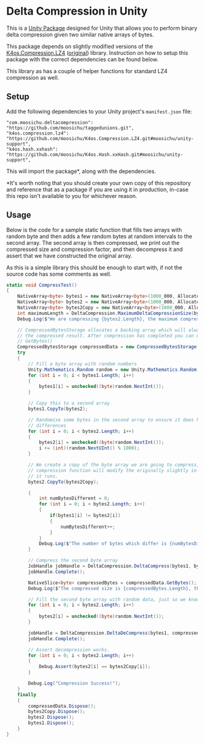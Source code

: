 # Delta Compression in Unity

This is a [Unity Package](https://docs.unity3d.com/Manual/PackagesList.html) designed for Unity that allows you to perform binary delta compression given two similar native arrays of bytes.

This package depends on slightly modified versions of the [K4os.Compression.LZ4](https://github.com/moosichu/K4os.Compression.LZ4) ([original](https://github.com/MiloszKrajewski/K4os.Compression.LZ4)) library. Instruction on how to setup this package with the correct dependencies can be found below.

This library as has a couple of helper functions for standard LZ4 compression as well.

## Setup

Add the following dependencies to your Unity project's `manifest.json` file:

```
"com.moosichu.deltacompression": "https://github.com/moosichu/taggedunions.git",
"k4os.compression.lz4": "https://github.com/moosichu/K4os.Compression.LZ4.git#moosichu/unity-support",
"k4os.hash.xxhash": "https://github.com/moosichu/K4os.Hash.xxHash.git#moosichu/unity-support",
```

This will import the package*, along with the dependencies.

*It's worth noting that you should create your own copy of this repository and reference that as a package if you are using it in production, in-case this repo isn't available to you for whichever reason.

## Usage

Below is the code for a sample static function that fills two arrays with random byte and then adds a few random bytes at random intervals to the second array. The second array is then compressed, we print out the compressed size and compression factor, and then decompress it and assert that we have constructed the original array.

As this is a simple library this should be enough to start with, if not the source code has some comments as well.

```CS
static void CompressTest()
{
    NativeArray<byte> bytes1 = new NativeArray<byte>(1000_000, Allocator.TempJob);
    NativeArray<byte> bytes2 = new NativeArray<byte>(1000_000, Allocator.TempJob);
    NativeArray<byte> bytes2Copy = new NativeArray<byte>(1000_000, Allocator.TempJob);
    int maximumLength = DeltaCompression.MaximumDeltaCompressionSize(bytes1.Length);
    Debug.Log($"We are compressing {bytes2.Length}, the maximum compressed size it could be is {maximumLength}");

    // CompressedBytesStorage allocates a backing array which will always be big enough to store the
    // the compressed result. After compression has completed you can extract the compressed data with
    // GetBytes()
    CompressedBytesStorage compressedData = new CompressedBytesStorage(bytes1.Length, Allocator.TempJob);
    try
    {
        // Fill a byte array with random numbers
        Unity.Mathematics.Random random = new Unity.Mathematics.Random(1);
        for (int i = 0; i < bytes1.Length; i++)
        {
            bytes1[i] = unchecked((byte)random.NextInt());
        }

        // Copy this to a second array
        bytes1.CopyTo(bytes2);

        // Randomise some bytes in the second array to ensure it does have some
        // differences
        for (int i = 0; i < bytes2.Length; i++)
        {
            bytes2[i] = unchecked((byte)random.NextInt());
            i += (int)(random.NextUInt() % 1000);
        }

        // We create a copy of the byte array we are going to compress, as the
        // compression function will modify the originally slightly in-place as
        // it runs.
        bytes2.CopyTo(bytes2Copy);

        {
            int numBytesDifferent = 0;
            for (int i = 0; i < bytes2.Length; i++)
            {
                if(bytes1[i] != bytes2[i])
                {
                    numBytesDifferent++;
                }
            }
            Debug.Log($"The number of bytes which differ is {numBytesDifferent}");
        }

        // Compress the second byte array
        JobHandle jobHandle = DeltaCompression.DeltaCompress(bytes1, bytes2, compressedData, default);
        jobHandle.Complete();

        NativeSlice<byte> compressedBytes = compressedData.GetBytes();
        Debug.Log($"The compressed size is {compressedBytes.Length}, this is a compression factor of {(float) compressedBytes.Length / (float) bytes2.Length}");

        // Fill the second byte array with random data, just so we know that we will be reconstructing it properly.
        for (int i = 0; i < bytes2.Length; i++)
        {
            bytes2[i] = unchecked((byte)random.NextInt());
        }

        jobHandle = DeltaCompression.DeltaDeCompress(bytes1, compressedBytes, bytes2, jobHandle);
        jobHandle.Complete();

        // Assert decompression works.
        for (int i = 0; i < bytes2.Length; i++)
        {
            Debug.Assert(bytes2[i] == bytes2Copy[i]);
        }

        Debug.Log("Compression Success!");
    }
    finally
    {
        compressedData.Dispose();
        bytes2Copy.Dispose();
        bytes2.Dispose();
        bytes1.Dispose();
    }
}
```


